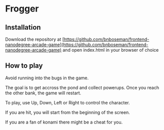 # Frogger

## Installation
Download the repository at [https://github.com/bnboseman/frontend-nanodegree-arcade-game](https://github.com/bnboseman/frontend-nanodegree-arcade-game) and open index.html in your browser of choice

## How to play
Avoid running into the bugs in the game.

The goal is to get accross the pond and collect powerups. Once you reach the other bank, the game will restart.

To play, use Up, Down, Left or Right to control the character.

If you are hit, you will start from the beginning of the screen.

If you are a fan of konami there might be a cheat for you.